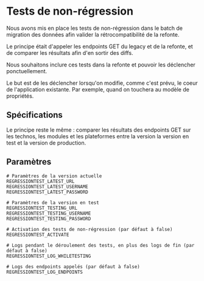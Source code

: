 # Tests de non-régression

Nous avons mis en place les tests de non-régression dans le batch de migration
des données afin valider la rétrocompatibilité de la refonte.

Le principe était d'appeler les endpoints GET du legacy et de la refonte,
et de comparer les résultats afin d'en sortir des diffs.

Nous souhaitons inclure ces tests dans la refonte et pouvoir les déclencher ponctuellement. 

Le but est de les déclencher lorsqu'on modifie, comme c'est prévu, le coeur de
l'application existante. Par exemple, quand on touchera au modèle de propriétés.

## Spécifications

Le principe reste le même : comparer les résultats des endpoints GET sur les technos,
les modules et les plateformes entre la version la version en test et la version de production.

## Paramètres

    # Paramètres de la version actuelle
    REGRESSIONTEST_LATEST_URL
    REGRESSIONTEST_LATEST_USERNAME
    REGRESSIONTEST_LATEST_PASSWORD
    
    # Paramètres de la version en test
    REGRESSIONTEST_TESTING_URL
    REGRESSIONTEST_TESTING_USERNAME
    REGRESSIONTEST_TESTING_PASSWORD
    
    # Activation des tests de non-régression (par défaut à false)
    REGRESSIONTEST_ACTIVATE
    
    # Logs pendant le déroulement des tests, en plus des logs de fin (par défaut à false)
    REGRESSIONTEST_LOG_WHILETESTING
    
    # Logs des endpoints appelés (par défaut à false)
    REGRESSIONTEST_LOG_ENDPOINTS